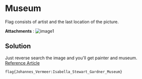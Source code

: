 # Museum

Flag consists of artist and the last location of the picture.

**Attachments** : 
![image1](https://user-images.githubusercontent.com/54913762/170778118-a87e8744-b021-4da4-949f-da0fafec844c.jpeg)


## Solution

Just reverse search the image and you'll get painter and museum. [Reference Article](https://en.wikipedia.org/wiki/The_Concert_(Vermeer))

```
flag{Johannes_Vermeer:Isabella_Stewart_Gardner_Museum}
```
